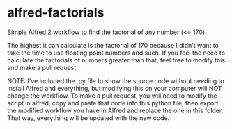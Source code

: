 # alfred-factorials

Simple Alfred 2 workflow to find the factorial of any number (<= 170).

The highest it can calculate is the factorial of 170 because I didn't want to take the time to use floating point numbers and such. If you feel the need to calculate the factorials of numbers greater than that, feel free to modify this and make a pull request.

NOTE: I've included the .py file to show the source code without needing to install Alfred and everything, but modifying this on your computer will NOT change the workflow. To make a pull request, you will need to modify the script in alfred, copy and paste that code into this python file, then export the modified workflow you have in Alfred and replace the one in this folder. That way, everything will be updated with the new code.
